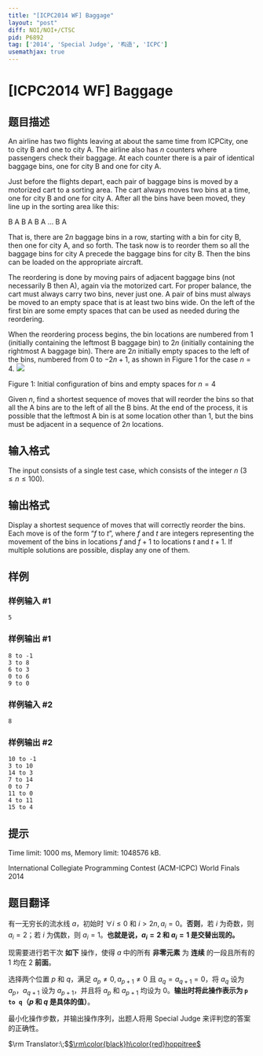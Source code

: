 ```yaml
---
title: "[ICPC2014 WF] Baggage"
layout: "post"
diff: NOI/NOI+/CTSC
pid: P6892
tag: ['2014', 'Special Judge', '构造', 'ICPC']
usemathjax: true
---
```


# [ICPC2014 WF] Baggage
## 题目描述

An airline has two flights leaving at about the same time from ICPCity, one to city B and one to city A. The airline also has $n$ counters where passengers check their baggage. At each counter there is a pair of identical baggage bins, one for city B and one for city A.

Just before the flights depart, each pair of baggage bins is moved by a motorized cart to a sorting area. The cart always moves two bins at a time, one for city B and one for city A. After all the bins have been moved, they line up in the sorting area like this:

  B A B A B A ... B A 

That is, there are $2n$ baggage bins in a row, starting with a bin for city B, then one for city A, and so forth. The task now is to reorder them so all the baggage bins for city A precede the baggage bins for city B. Then the bins can be loaded on the appropriate aircraft.

The reordering is done by moving pairs of adjacent baggage bins (not necessarily B then A), again via the motorized cart. For proper balance, the cart must always carry two bins, never just one. A pair of bins must always be moved to an empty space that is at least two bins wide. On the left of the first bin are some empty spaces that can be used as needed during the reordering.

When the reordering process begins, the bin locations are numbered from $1$ (initially containing the leftmost B baggage bin) to $2n$ (initially containing the rightmost A baggage bin). There are $2n$ initially empty spaces to the left of the bins, numbered from $0$ to $-2n+1$, as shown in Figure 1 for the case $n=4$.
![](https://cdn.luogu.com.cn/upload/image_hosting/fwkcv2gq.png)

   Figure 1: Initial configuration of bins and empty spaces for $n = 4$ 

Given $n$, find a shortest sequence of moves that will reorder the bins so that all the A bins are to the left of all the B bins. At the end of the process, it is possible that the leftmost A bin is at some location other than $1$, but the bins must be adjacent in a sequence of $2n$ locations.
## 输入格式

The input consists of a single test case, which consists of the integer $n$ $(3 \leq n \leq 100)$.
## 输出格式

Display a shortest sequence of moves that will correctly reorder the bins. Each move is of the form “$f$ to $t$”, where $f$ and $t$ are integers representing the movement of the bins in locations $f$ and $f + 1$ to locations $t$ and $t + 1$. If multiple solutions are possible, display any one of them.
## 样例

### 样例输入 #1
```
5

```
### 样例输出 #1
```
8 to -1
3 to 8
6 to 3
0 to 6
9 to 0

```
### 样例输入 #2
```
8

```
### 样例输出 #2
```
10 to -1
3 to 10
14 to 3
7 to 14
0 to 7
11 to 0
4 to 11
15 to 4

```
## 提示

Time limit: 1000 ms, Memory limit: 1048576 kB. 

 International Collegiate Programming Contest (ACM-ICPC) World Finals 2014
## 题目翻译

有一无穷长的流水线 $a$，初始时 $\forall i\le0\text{ 和 } i>2n ,a_i=0$。**否则**，若 $i$ 为奇数，则 $a_i=2$；若 $i$ 为偶数，则 $a_i=1$。**也就是说，$a_i=2$ 和 $a_i=1$ 是交替出现的。**  

现需要进行若干次 **如下** 操作，使得 $a$ 中的所有 **非零元素** 为 **连续** 的一段且所有的 $1$ 均在 $2$ **前面**。  

选择两个位置 $p$ 和 $q$，满足 $a_p\ne0,a_{p+1}\ne0$ 且 $a_q=a_{q+1}=0$，将 $a_q$ 设为 $a_p$，$a_{q+1}$ 设为 $a_{p+1}$，并且将 $a_p$ 和 $a_{p+1}$ 均设为 $0$。**输出时将此操作表示为 ```p to q```（$p$  和 $q$ 是具体的值）**。  

最小化操作步数，并输出操作序列，出题人将用 $\text{Special Judge}$ 来评判您的答案的正确性。  

$\rm Translator:\;$[$\rm\color{black}h\color{red}hoppitree$](https://www.luogu.com.cn/user/183609)

